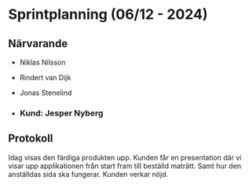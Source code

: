 # Sprintplanning (06/12 -  2024)

## Närvarande
* Niklas Nilsson
* Rindert van Dijk
* Jonas Stenelind

* ### Kund: Jesper Nyberg

## Protokoll

Idag visas den färdiga produkten upp. Kunden får en presentation där vi visar upp applikationen från start fram till beställd maträtt. Samt hur den anställdas sida ska fungerar. Kunden verkar nöjd.
